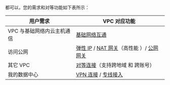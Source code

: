 都可以，您的需求和对等功能如下表所示：

| 用户需求 | VPC 对应功能 | 
|---------|---------|
| VPC 与基础网络内云主机通信 |  <a href="http://tcecqpoc.fsphere.cn/doc/product/215/5002" target="_blank">基础网络互通</a> |
|访问公网|<a href="http://tcecqpoc.fsphere.cn/doc/product/215/4958" target="_blank">弹性 IP</a> / <a href="http://tcecqpoc.fsphere.cn/doc/product/215/4975" target="_blank">NAT 网关</a>（高性能 ）/ <a href="http://tcecqpoc.fsphere.cn/doc/product/215/4972" target="_blank">公网网关</a> |
|其它 VPC|<a href="http://tcecqpoc.fsphere.cn/doc/product/215/5000" target="_blank">对等连接</a>（支持跨地域 和 跨账号） |
|我的数据中心|<a href="http://tcecqpoc.fsphere.cn/doc/product/215/4956" target="_blank">VPN 连接</a> / <a href="http://tcecqpoc.fsphere.cn/doc/product/215/4976" target="_blank"> 专线接入</a> |